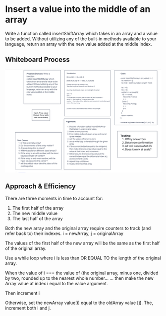 # Insert a value into the middle of an array

Write a function called insertShiftArray which takes in an array and a value to be added. Without utilizing any of the built-in methods available to your language, return an array with the new value added at the middle index.



## Whiteboard Process
![array-insert-shift-whiteboard](../assets/array-insert-shift.png)

## Approach & Efficiency
There are three moments in time to account for:
1. The first half of the array
2. The new middle value
3. The last half of the array

Both the new array and the original array require counters to track (and refer back to) their indexes. i = newArray, j = originalArray

The values of the first half of the new array will be the same as the first half of the original array.

Use a while loop where i is less than OR EQUAL TO the length of the original array.

When the value of i === the value of (the original array, minus one, divided by two, rounded up to the nearest whole number...
... then make the new Array value at index i equal to the value argument.

Then increment i

Otherwise, set the newArray value\[i] equal to the oldArray value \[j]. The, increment both i and j.
